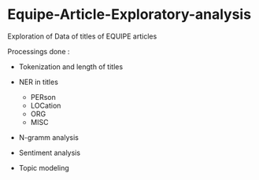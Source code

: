# Equipe-Article-Exploratory-analysis

Exploration of Data of titles of EQUIPE articles

Processings done :

- Tokenization and length of titles

- NER in titles                                               
	- PERson
	- LOCation
	- ORG
	- MISC
	
- N-gramm	analysis														
															
- Sentiment analysis                                                 
  
- Topic modeling 
	
